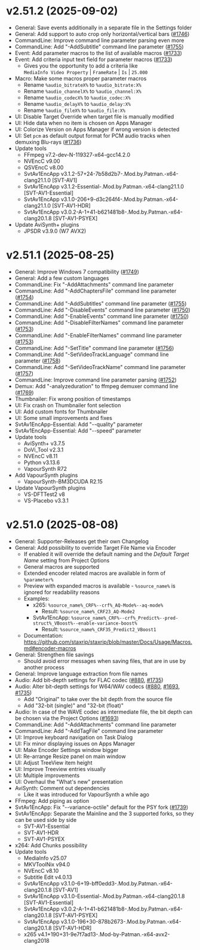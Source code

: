 ﻿<!--
v2.5x.0 (not published yet)
====================

- ...
- Update tools
    - ...
- Update AviSynth+ plugins
    - ...
- Update Dual plugins
    - ...
- Update VapourSynth plugins
    - ...
-->


v2.51.2 (2025-09-02)
====================

- General: Save events additionally in a separate file in the Settings folder
- General: Add support to auto crop only horizontal/vertical bars ([#1746](/../../issues/1746))
- CommandLine: Improve command line parameter parsing even more
- CommandLine: Add "-AddSubtitle" command line parameter ([#1755](/../../issues/1755))
- Event: Add parameter macros to the list of available macros ([#1733](/../../issues/1733))
- Event: Add criteria input text field for parameter macros ([#1733](/../../issues/1733))
    - Gives you the opportunity to add a criteria like  
        `MediaInfo Video Property` | `FrameRate` | `Is` | `25.000`
- Macro: Make some macros proper parameter macros
    - Rename `%audio_bitrateX%` to `%audio_bitrate:X%`
    - Rename `%audio_channelX%` to `%audio_channel:X%`
    - Rename `%audio_codecX%` to `%audio_codec:X%`
    - Rename `%audio_delayX%` to `%audio_delay:X%`
    - Rename `%audio_fileX%` to `%audio_file:X%`
- UI: Disable Target Override when target file is manually modified
- UI: Hide data when no item is chosen on Apps Manager
- UI: Colorize Version on Apps Manager if wrong version is detected
- UI: Set `pcm` as default output format for PCM audio tracks when demuxing Blu-rays ([#1736](/../../issues/1736))
- Update tools
    - FFmpeg v7.2-dev-N-119327-x64-gcc14.2.0
    - NVEncC v9.00
    - QSVEncC v8.00
    - SvtAv1EncApp v3.1.2-57+24-7b58d2b7-.Mod.by.Patman.-x64-clang21.1.0 [SVT-AV1]
    - SvtAv1EncApp v3.1.2-Essential-.Mod.by.Patman.-x64-clang21.1.0 [SVT-AV1-Essential]
    - SvtAv1EncApp v3.1.0-206+9-d3c264f4-.Mod.by.Patman.-x64-clang21.1.0 [SVT-AV1-HDR]
    - SvtAv1EncApp v3.0.2-A-1+41-b621481b8-.Mod.by.Patman.-x64-clang20.1.8 [SVT-AV1-PSYEX]
- Update AviSynth+ plugins
    - JPSDR v3.9.0 (W7 AVX2)


v2.51.1 (2025-08-25)
====================

- General: Improve Windows 7 compatibility ([#1749](/../../issues/1749))
- General: Add a few custom languages
- CommandLine: Fix "-AddAttachments" command line parameter
- CommandLine: Add "-AddChaptersFile" command line parameter ([#1754](/../../issues/1754))
- CommandLine: Add "-AddSubtitles" command line parameter ([#1755](/../../issues/1755))
- CommandLine: Add "-DisableEvents" command line parameter ([#1750](/../../issues/1750))
- CommandLine: Add "-EnableEvents" command line parameter ([#1750](/../../issues/1750))
- CommandLine: Add "-DisableFilterNames" command line parameter ([#1753](/../../issues/1753))
- CommandLine: Add "-EnableFilterNames" command line parameter ([#1753](/../../issues/1753))
- CommandLine: Add "-SetTitle" command line parameter ([#1756](/../../issues/1756))
- CommandLine: Add "-SetVideoTrackLanguage" command line parameter ([#1758](/../../issues/1758))
- CommandLine: Add "-SetVideoTrackName" command line parameter ([#1757](/../../issues/1757))
- CommandLine: Improve command line parameter parsing ([#1752](/../../issues/1752))
- Demux: Add "-analyzeduration" to ffmpeg demuxer command line ([#1769](/../../issues/1769))
- Thumbnailer: Fix wrong position of timestamps
- UI: Fix crash on Thumbnailer font selection
- UI: Add custom fonts for Thumbnailer
- UI: Some small improvements and fixes
- SvtAv1EncApp-Essential: Add "--quality" parameter
- SvtAv1EncApp-Essential: Add "--speed" parameter
- Update tools
    - AviSynth+ v3.7.5
    - DoVi_Tool v2.3.1
    - NVEncC v8.11
    - Python v3.13.6
    - VapourSynth R72
- Add VapourSynth plugins
    - VapourSynth-BM3DCUDA R2.15
- Update VapourSynth plugins
    - VS-DFTTest2 v8
    - VS-Placebo v3.3.1


v2.51.0 (2025-08-08)
====================

- General: Supporter-Releases get their own Changelog
- General: Add possibility to override Target File Name via Encoder
    - If enabled it will override the default naming and the *Default Target Name* setting from Project Options
    - General macros are supported
    - Extended encoder related macros are available in form of `%parameter%`
    - Preview with expanded macros is available - `%source_name%` is ignored for readability reasons
    - Examples:
        - x265: `%source_name%_CRF%--crf%_AQ-Mode%--aq-mode%`
            - Result: `%source_name%_CRF23_AQ-Mode2`
        - SvtAv1EncApp: `%source_name%_CRF%--crf%_Predict%--pred-struct%_VBoost%--enable-variance-boost%`
            - Result: `%source_name%_CRF35_Predict2_VBoost1`
    - Documentation: https://github.com/staxrip/staxrip/blob/master/Docs/Usage/Macros.md#encoder-macros
- General: Strengthen file savings
    - Should avoid error messages when saving files, that are in use by another process
- General: Improve language extraction from file names
- Audio: Add bit-depth settings for FLAC codec ([#880](/../../issues/880), [#1735](/../../issues/1735))
- Audio: Alter bit-depth settings for W64/WAV codecs ([#880](/../../issues/880), [#1693](/../../issues/1693), [#1735](/../../issues/1735))
    - Add "Original" to take over the bit depth from the source file
    - Add "32-bit (single)" and "32-bit (float)"
- Audio: In case of the WAVE codec as intermediate file, the bit depth can be chosen via the Project Options ([#1693](/../../issues/1693))
- CommandLine: Add "-AddAttachments" command line parameter
- CommandLine: Add "-AddTagFile" command line parameter
- UI: Improve keyboard navigation on Task Dialog
- UI: Fix minor displaying issues on Apps Manager
- UI: Make Encoder Settings window bigger
- UI: Re-arrange Resize panel on main window
- UI: Adjust TreeView item height
- UI: Improve Treeview entries visually
- UI: Multiple improvements
- UI: Overhaul the "What's new" presentation
- AviSynth: Comment out dependencies
    - Like it was introduced for VapourSynth a while ago
- FFmpeg: Add piping as option
- SvtAv1EncApp: Fix "--variance-octile" default for the PSY fork ([#1739](/../../issues/1739))
- SvtAv1EncApp: Separate the Mainline and the 3 supported forks, so they can be used side by side
    - SVT-AV1-Essential
    - SVT-AV1-HDR
    - SVT-AV1-PSYEX
- x264: Add Chunks possibility
- Update tools
    - MediaInfo v25.07
    - MKVToolNix v94.0
    - NVEncC v8.10
    - Subtitle Edit v4.0.13
    - SvtAv1EncApp v3.1.0-6+19-bff0edd3-.Mod.by.Patman.-x64-clang20.1.8 [SVT-AV1]
    - SvtAv1EncApp v3.1.0-Essential-.Mod.by.Patman.-x64-clang20.1.8 [SVT-AV1-Essential]
    - SvtAv1EncApp v3.0.2-A-1+41-b621481b8-.Mod.by.Patman.-x64-clang20.1.8 [SVT-AV1-PSYEX]
    - SvtAv1EncApp v3.1.0-196+30-878b2673-.Mod.by.Patman.-x64-clang20.1.8 [SVT-AV1-HDR]
    - x265 v4.1+190+31-9e7f7ad13-.Mod-by-Patman.-x64-avx2-clang2018
